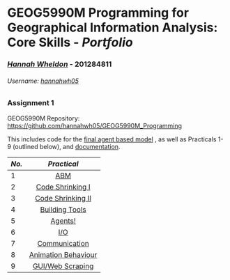 # GEOG5990M Programming for Geographical Information Analysis: Core Skills - **_Portfolio_**
### *[Hannah Wheldon](https://github.com/hannahwh05)* - **201284811**
###### Username: [hannahwh05](https://github.com/hannahwh05)

### Assignment 1

GEOG5990M Repository: https://github.com/hannahwh05/GEOG5990M_Programming

This includes code for the [final agent based model](https://github.com/hannahwh05/GEOG5990M_Programming/tree/master/ABM_Final) , 
as well as Practicals 1-9 (outlined below), and [documentation](https://github.com/hannahwh05/GEOG5990M_Programming/blob/master/README.md). 

| *No.* | *Practical*            | 
| ------|:--------------------:| 
| 1     | [ABM](https://github.com/hannahwh05/GEOG5990M_Programming/tree/master/Practical1_ABM)                  |
| 2     | [Code Shrinking I](https://github.com/hannahwh05/GEOG5990M_Programming/tree/master/Practical2_Code_shrinking_I)     |
| 3     | [Code Shrinking II](https://github.com/hannahwh05/GEOG5990M_Programming/tree/master/Practical3_Code_shrinking_II)    |
| 4     | [Building Tools](https://github.com/hannahwh05/GEOG5990M_Programming/tree/master/Practical4_Building_tools)       |
| 5     | [Agents!](https://github.com/hannahwh05/GEOG5990M_Programming/tree/master/Practical5_Agents!)              |
| 6     | [I/O](https://github.com/hannahwh05/GEOG5990M_Programming/tree/master/Practical6_IO)                  |
| 7     | [Communication](https://github.com/hannahwh05/GEOG5990M_Programming/tree/master/Practical7_Communication)        |
| 8     | [Animation Behaviour](https://github.com/hannahwh05/GEOG5990M_Programming/tree/master/Practical8_Animation_Behaviour)  |
| 9     | [GUI/Web Scraping](https://github.com/hannahwh05/GEOG5990M_Programming/tree/master/Practical8_Animation_Behaviour)     |
